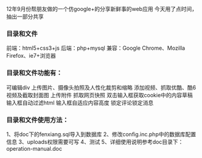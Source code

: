 12年9月份帮朋友做的一个仿google+的分享新鲜事的web应用
今天用了点时间，抽出一部分共享

### 目录和文件
前端：html5+css3+js
后端：php+mysql
兼容：Google Chrome、Mozilla Firefox、ie7+浏览器

### 目录和文件功能有：
可编辑div
上传图片、摄像头拍照及人性化裁剪和缩略
添加视频、抓取优酷、酷6视频及截取封面图
上传附件
抓取网页快照
双击输入框获取cookie中的内容草稿
输入框自动过滤html
输入框自适应内容高度
锁定评论锁定消息

### 目录和文件使用方法：
1、将doc下的fenxiang.sql导入到数据库
2、修改config.inc.php中的数据库配置信息
3、uploads权限需要可写
4、测试
5、详细使用说明参考doc目录下：operation-manual.doc